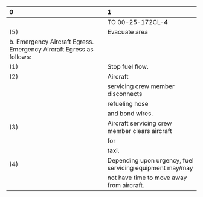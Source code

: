| 0                                                                   | 1                                                        |
|:--------------------------------------------------------------------|:---------------------------------------------------------|
|                                                                     | TO 00-25-172CL-4                                         |
| (5)                                                                 | Evacuate area                                            |
| b. Emergency Aircraft Egress. Emergency Aircraft Egress as follows: |                                                          |
| (1)                                                                 | Stop fuel flow.                                          |
| (2)                                                                 | Aircraft                                                 |
|                                                                     | servicing crew member disconnects                        |
|                                                                     | refueling hose                                           |
|                                                                     | and bond wires.                                          |
| (3)                                                                 | Aircraft servicing crew member clears aircraft           |
|                                                                     | for                                                      |
|                                                                     | taxi.                                                    |
| (4)                                                                 | Depending upon urgency, fuel servicing equipment may/may |
|                                                                     | not have time to move away from aircraft.                |